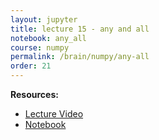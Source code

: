 ```yaml
---
layout: jupyter
title: lecture 15 - any and all
notebook: any_all
course: numpy
permalink: /brain/numpy/any-all
order: 21
---
```


**Resources:**
- [Lecture Video](https://youtu.be/ZmvZYUvaz5g?feature=shared)
- [Notebook](/assets/notebooks/any_all.ipynb)
